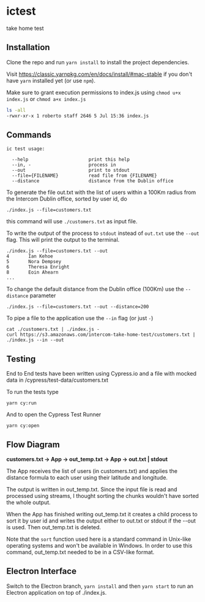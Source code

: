 # ictest

take home test

## Installation

Clone the repo and run `yarn install` to install the project dependencies.

Visit https://classic.yarnpkg.com/en/docs/install/#mac-stable if you don't have `yarn` installed yet (or use `npm`).

Make sure to grant execution permissions to index.js using `chmod u+x index.js` or `chmod a+x index.js`

```zsh
ls -all
-rwxr-xr-x 1 roberto staff 2646 5 Jul 15:36 index.js
```

## Commands

```
ic test usage:

  --help                      print this help
  --in, -                     process in
  --out                       print to stdout
  --file={FILENAME}           read file from {FILENAME}
  --distance                  distance from the Dublin office
```

To generate the file out.txt with the list of users within a 100Km radius from the Intercom Dublin office, sorted by user id, do

```
./index.js --file=customers.txt
```

this command will use `./customers.txt` as input file.

To write the output of the process to `stdout` instead of `out.txt` use the `--out` flag. This will print the output to the terminal.

```
./index.js --file=customers.txt --out
4       Ian Kehoe
5       Nora Dempsey
6       Theresa Enright
8       Eoin Ahearn
...
```

To change the default distance from the Dublin office (100Km) use the `--distance` parameter

```
./index.js --file=customers.txt --out --distance=200
```

To pipe a file to the application use the `--in` flag (or just `-`)

```
cat ./customers.txt | ./index.js -
curl https://s3.amazonaws.com/intercom-take-home-test/customers.txt | ./index.js --in --out
```

## Testing

End to End tests have been written using Cypress.io and a file with mocked data in /cypress/test-data/customers.txt

To run the tests type

```
yarn cy:run
```

And to open the Cypress Test Runner

```
yarn cy:open
```

## Flow Diagram

**customers.txt -> App -> out_temp.txt -> App -> out.txt | stdout**

The App receives the list of users (in customers.txt) and applies the distance formula to each user using their latitude and longitude.

The output is written in out_temp.txt. Since the input file is read and processed using streams, I thought sorting the chunks wouldn't have sorted the whole output.

When the App has finished writing out_temp.txt it creates a child process to sort it by user id and writes the output either to out.txt or stdout if the --out is used. Then out_temp.txt is deleted.

Note that the `sort` function used here is a standard command in Unix-like operating systems and won't be available in Windows. In order to use this command, out_temp.txt needed to be in a CSV-like format.

## Electron Interface

Switch to the Electron branch, `yarn install` and then `yarn start` to run an Electron application on top of ./index.js.

